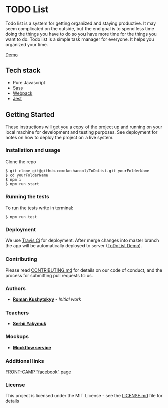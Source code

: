 # TODO List

Todo list is a system for getting organized and staying productive. It may seem complicated on the outside, but the end goal is to spend less time doing the things you have to do so you have more time for the things you want to do.
Todo list is a simple task manager for everyone. It helps you organized your time.

[Demo](https://koshacool.github.io/ToDoList/)

## Tech stack

 - Pure Javascript
 - [Sass](https://sass-lang.com/)
 - [Webpack](https://webpack.js.org/)
 - [Jest](https://jestjs.io/)

## Getting Started

These instructions will get you a copy of the project up and running on your local machine for development and testing purposes. 
See deployment for notes on how to deploy the project on a live system.



### Installation and usage

Clone the repo 

```
$ git clone git@github.com:koshacool/ToDoList.git yourFolderName
$ cd yourFolderName
$ npm i
$ npm run start
```

### Running the tests

To run the tests write in terminal: 

```
$ npm run test
```
### Deployment

We use [Travis Ci](https://travis-ci.org/) for deployment. 
After merge changes into master branch the app will be automatically deployed to server 
([ToDoList Demo](https://koshacool.github.io/ToDoList/)).
### Contributing

Please read [CONTRIBUTING.md](contributing.md) for details on our code of conduct, and the process for submitting pull requests to us.

### Authors

* **[Roman Kushytskyy](https://github.com/koshacool)** - *Initial work*

### Teachers

* **[Serhii Yakymuk](https://github.com/serhii-yakymuk)**

### Mockups

* **[Mockflow service](https://wireframepro.mockflow.com/view/M9d1625f8b26756fe401a6b8fa81b3d8a1539193727361#/page/477987137bbc45fb9c42e2f0a9fff10f)**

### Additional links

[FRONT-CAMP “facebook” page](https://www.facebook.com/groups/270300106928894/)

### License

This project is licensed under the MIT License - see the [LICENSE.md](LICENSE.md) file for details